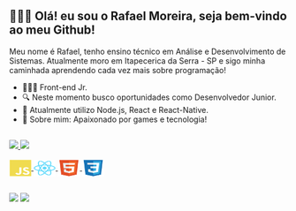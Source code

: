 ## 👨🏻‍💻 Olá! eu sou  o Rafael Moreira, seja bem-vindo ao meu Github!

Meu nome é Rafael, tenho ensino técnico em Análise e Desenvolvimento de Sistemas. Atualmente moro em Itapecerica da Serra - SP e sigo minha caminhada aprendendo cada vez mais sobre programação!

  
- 👨🏻‍💻 Front-end Jr.
- 🔍 Neste momento busco oportunidades como Desenvolvedor Junior.
- 📰 Atualmente utilizo Node.js, React e React-Native.
- 💬 Sobre mim: Apaixonado por games e tecnologia!
##
<div  style="display: inline_block">
  <a href="https://github.com/rafaellore">
  <img height="170em" src="https://github-readme-stats.vercel.app/api?username=rafaellore&show_icons=true&theme=dark&include_all_commits=true&count_private=true"/>
  <img height="170em" src="https://github-readme-stats.vercel.app/api/top-langs/?username=rafaellore&layout=compact&langs_count=7&theme=dark"/>
</div>
  
 <div style="display: inline_block"><br>
  <img align="center" alt="rafael-Js" height="30" width="40" src="https://raw.githubusercontent.com/devicons/devicon/master/icons/javascript/javascript-plain.svg">
  <img align="center" alt="rafael-React" height="30" width="40" src="https://raw.githubusercontent.com/devicons/devicon/master/icons/react/react-original.svg">
  <img align="center" alt="rafael-HTML" height="30" width="40" src="https://raw.githubusercontent.com/devicons/devicon/master/icons/html5/html5-original.svg">
  <img align="center" alt="rafael-CSS" height="30" width="40" src="https://raw.githubusercontent.com/devicons/devicon/master/icons/css3/css3-original.svg">
</div> 

  
  ##
  
  <div> 
  <a href = "rafael.moreira27099@gmail.com"><img src="https://img.shields.io/badge/-Gmail-%23333?style=for-the-badge&logo=gmail&logoColor=white" target="_blank"></a>
  <a href="https://www.linkedin.com/in/rafael-moreira-3baa96205/" target="_blank"><img src="https://img.shields.io/badge/-LinkedIn-%230077B5?style=for-the-badge&logo=linkedin&logoColor=white" target="_blank"></a> 

</div>

